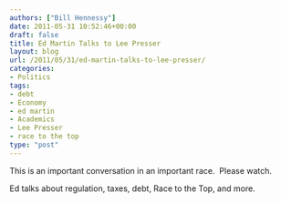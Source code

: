 ```yaml
---
authors: ["Bill Hennessy"]
date: 2011-05-31 10:52:46+00:00
draft: false
title: Ed Martin Talks to Lee Presser
layout: blog
url: /2011/05/31/ed-martin-talks-to-lee-presser/
categories:
- Politics
tags:
- debt
- Economy
- ed martin
- Academics
- Lee Presser
- race to the top
type: "post"
---
```


This is an important conversation in an important race.  Please watch.

Ed talks about regulation, taxes, debt, Race to the Top, and more.




